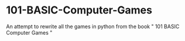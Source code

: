 # 101-BASIC-Computer-Games
An attempt to rewrite all the games in python  from the book " 101 BASIC Computer Games "

